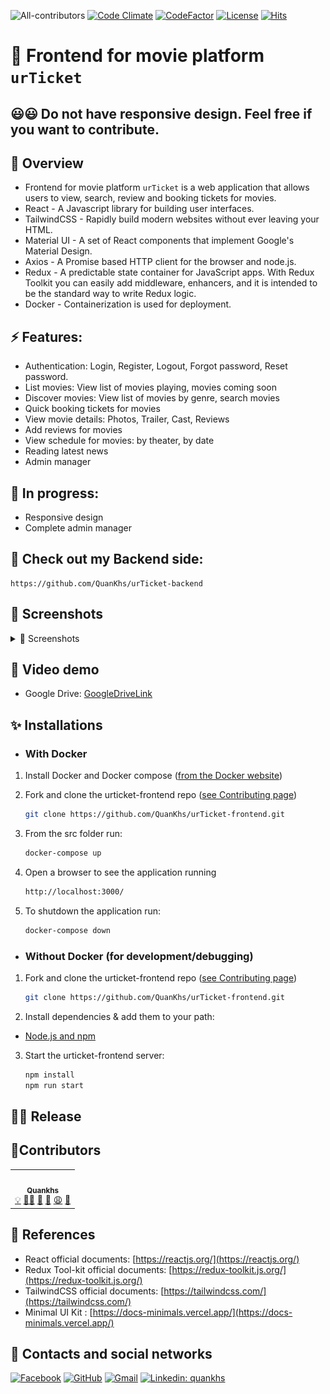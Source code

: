 <!-- ALL-CONTRIBUTORS-BADGE:START - Do not remove or modify this section -->

![All-contributors](https://img.shields.io/badge/contributors-1-blue.svg)
[![Code Climate](https://img.shields.io/github/commit-activity/w/quankhs/urticket-frontend?color=orange)](https://img.shields.io/github/commit-activity/w/quankhs/urticket-frontend?color=orange)
[![CodeFactor](https://www.codefactor.io/repository/github/quankhs/urticket-frontend/badge)](https://www.codefactor.io/repository/github/quankhs/urticket-frontend)
[![License](https://img.shields.io/github/license/quankhs/urticket-frontend?color=blue)](https://img.shields.io/github/license/quankhs/urticket-frontend?color=blue)
[![Hits](https://hits.seeyoufarm.com/api/count/incr/badge.svg?url=https%3A%2F%2Fgithub.com%2FQuanKhs%2FurTicket-frontend&count_bg=%2379C83D&title_bg=%23555555&icon=&icon_color=%23E7E7E7&title=hits&edge_flat=false)](https://hits.seeyoufarm.com)

<!-- ALL-CONTRIBUTORS-BADGE:END -->

# 🍿 Frontend for movie platform `urTicket`

## 😃😃 Do not have responsive design. Feel free if you want to contribute.

## 🚀 Overview

- Frontend for movie platform `urTicket` is a web application that allows users to view, search, review and booking tickets for movies.
- React - A Javascript library for building user interfaces.
- TailwindCSS - Rapidly build modern websites without ever leaving your HTML.
- Material UI - A set of React components that implement Google's Material Design.
- Axios - A Promise based HTTP client for the browser and node.js.
- Redux - A predictable state container for JavaScript apps. With Redux Toolkit you can easily add middleware, enhancers, and it is intended to be the standard way to write Redux logic.
- Docker - Containerization is used for deployment.

## ⚡ Features:

- Authentication: Login, Register, Logout, Forgot password, Reset password.
- List movies: View list of movies playing, movies coming soon
- Discover movies: View list of movies by genre, search movies
- Quick booking tickets for movies
- View movie details: Photos, Trailer, Cast, Reviews
- Add reviews for movies
- View schedule for movies: by theater, by date
- Reading latest news
- Admin manager

## 🔨 In progress:

- Responsive design
- Complete admin manager

## 🚒 Check out my Backend side:

```
https://github.com/QuanKhs/urTicket-backend
```

## 📸 Screenshots

<details>
<summary>📸 Screenshots</summary>

![](Screenshots/home-page.png)
![](Screenshots/discover.png)
![](Screenshots/movie-details.png)
![](Screenshots/movie-review.png)
![](Screenshots/sign-in.png)
![](Screenshots/register.png)
![](Screenshots/seat-plan.png)
![](Screenshots/food.png)
![](Screenshots/payment.png)
![](Screenshots/dashboard.png)
![](Screenshots/dashboard-movie.png)


</details>

## 🎥 Video demo

- Google Drive: [GoogleDriveLink](https://drive.google.com/drive/folders/1nC2TtROe4YyAV_xZcb-s3pb79jOtS9di?usp=sharing)

## ✨ Installations

- ### With Docker

1. Install Docker and Docker compose ([from the Docker website](https://www.docker.com/get-started))

2. Fork and clone the urticket-frontend repo ([see Contributing page](CONTRIBUTING.md))
   ```bash
   git clone https://github.com/QuanKhs/urTicket-frontend.git
   ```
3. From the src folder run:

   ```bash
   docker-compose up
   ```

4. Open a browser to see the application running

   ```bash
   http://localhost:3000/
   ```

5. To shutdown the application run:
   ```bash
   docker-compose down
   ```

- ### Without Docker (for development/debugging)

1. Fork and clone the urticket-frontend repo ([see Contributing page](CONTRIBUTING.md))

   ```bash
   git clone https://github.com/QuanKhs/urTicket-frontend.git
   ```

2. Install dependencies & add them to your path:

- [Node.js and npm](https://nodejs.org/en/download/)

3. Start the urticket-frontend server:

   ```bash
   npm install
   npm run start
   ```

## 🏳‍🌈 Release


## 🥇Contributors

<table>
  <tr>
    <td align="center"><a href="https://github.com/quankhs"><img src="https://avatars.githubusercontent.com/u/60533507?v=4?s=100" width="100px;" alt=""/><br /><sub><b>Quankhs</b></sub></a><br />
      <a href="#" title="Ideas">💡</a>
      <a href="#" title="Coding">👨‍💻</a>
      <a href="#" title="Planning">💭</a>
      <a href="#" title="Fix bugs">🐛</a>
      <a href="#" title="Scares">😩</a>
      <a href="#" title="Angry">👿</a>
    </td>
  </tr>
</table>

## 🙏 References

- React official documents: [https://reactjs.org/](https://reactjs.org/)
- Redux Tool-kit official documents: [https://redux-toolkit.js.org/](https://redux-toolkit.js.org/)
- TailwindCSS official documents: [https://tailwindcss.com/](https://tailwindcss.com/)
- Minimal UI Kit : [https://docs-minimals.vercel.app/](https://docs-minimals.vercel.app/)

## 🤝 Contacts and social networks

[![Facebook](https://img.shields.io/badge/-quankhs-blue?style=flat-square&logo=Facebook&logoColor=white&link=https://www.facebook.com/quanphamluong)](https://facebook.com/quanphamluong)
[![GitHub](https://img.shields.io/badge/-quankhs-success?style=flat-square&logo=Github&logoColor=white&link=https://www.linkedin.com/in/quankhs/)](https://github.com/quankhs)
[![Gmail](https://img.shields.io/badge/-quanphamluong-red?style=flat-square&logo=Gmail&logoColor=white&link=https://www.linkedin.com/in/quankhs/)](mailto:quanphamluong@gmail.com)
[![Linkedin: quankhs](https://img.shields.io/badge/-quankhs-blue?style=flat-square&logo=Linkedin&logoColor=white&link=https://www.linkedin.com/in/quankhs/)](https://www.linkedin.com/in/quankhs/)

